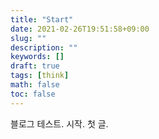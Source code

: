 ```yaml
---
title: "Start"
date: 2021-02-26T19:51:58+09:00
slug: ""
description: ""
keywords: []
draft: true
tags: [think]
math: false
toc: false
---
```


블로그 테스트.
시작.
첫 글.
